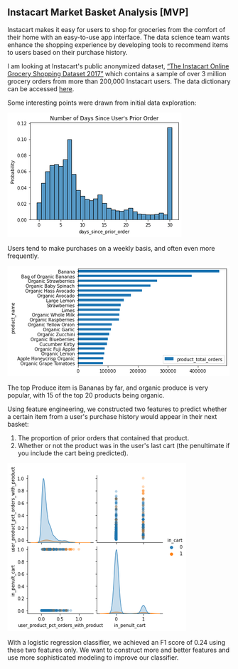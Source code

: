 ## Instacart Market Basket Analysis [MVP]

Instacart makes it easy for users to shop for groceries from the comfort of their home with an easy-to-use app interface. The data science team wants enhance the shopping experience by developing tools to recommend items to users based on their purchase history. 

I am looking at Instacart's public anonymized dataset, [“The Instacart Online Grocery Shopping Dataset 2017”](https://www.instacart.com/datasets/grocery-shopping-2017) which contains a sample of over 3 million grocery orders from more than 200,000 Instacart users. The data dictionary can be accessed [here](https://gist.github.com/jeremystan/c3b39d947d9b88b3ccff3147dbcf6c6b).

Some interesting points were drawn from initial data exploration: 

![Days Since Prior Purchase](images/days_since_prior.png)

Users tend to make purchases on a weekly basis, and often even more frequently.

![Top Products](images/top_products.png)

The top Produce item is Bananas by far, and organic produce is very popular, with 15 of the top 20 products being organic.

Using feature engineering, we constructed two features to predict whether a certain item from a user's purchase history would appear in their next basket: 

1. The proportion of prior orders that contained that product.
2. Whether or not the product was in the user's last cart (the penultimate if you include the cart being predicted). 

![Features](images/plot_features.png)

With a logistic regression classifier, we achieved an F1 score of 0.24 using these two features only. We want to construct more and better features and use more sophisticated modeling to improve our classifier.
